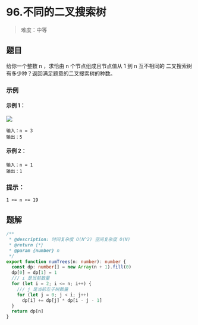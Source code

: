 # 96.不同的二叉搜索树

> 难度：中等

## 题目

给你一个整数 n ，求恰由 n 个节点组成且节点值从 1 到 n 互不相同的 二叉搜索树 有多少种？返回满足题意的二叉搜索树的种数。

### 示例

#### 示例 1：

![](https://assets.leetcode.com/uploads/2021/01/18/uniquebstn3.jpg)
```
输入：n = 3
输出：5
```

#### 示例 2：

```
输入：n = 1
输出：1
```

### 提示：

```
1 <= n <= 19
```

## 题解

```ts
/**
 * @description: 时间复杂度 O(N^2) 空间复杂度 O(N)
 * @return {*}
 * @param {number} n
 */
export function numTrees(n: number): number {
  const dp: number[] = new Array(n + 1).fill(0)
  dp[0] = dp[1] = 1
  /// i 是当前数量
  for (let i = 2; i <= n; i++) {
    /// j 是当前左子树数量
    for (let j = 0; j < i; j++)
      dp[i] += dp[j] * dp[i - j - 1]
  }
  return dp[n]
}
```
